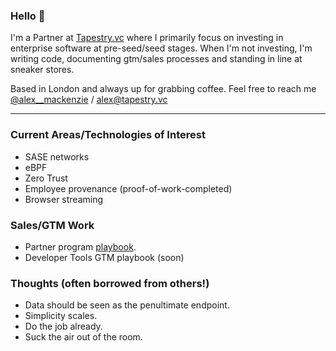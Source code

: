 ### Hello 👋

I'm a Partner at [Tapestry.vc](https://tapestry.vc/) where I primarily focus on investing in enterprise software at pre-seed/seed stages. When I'm not investing, I'm writing code, documenting gtm/sales processes and standing in line at sneaker stores. 

Based in London and always up for grabbing coffee. Feel free to reach me [@alex__mackenzie](https://twitter.com/alex__mackenzie) / alex@tapestry.vc

--------------

### Current Areas/Technologies of Interest

- SASE networks
- eBPF
- Zero Trust
- Employee provenance (proof-of-work-completed)
- Browser streaming

### Sales/GTM Work 

- Partner program [playbook](https://public.beamapp.co/alexmackenzie/note/94838fee-6aaf-4e20-9225-88184938b71e/Partner-Program-Playbook).
- Developer Tools GTM playbook (soon)

### Thoughts (often borrowed from others!)

- Data should be seen as the penultimate endpoint.
- Simplicity scales. 
- Do the job already.
- Suck the air out of the room.    
